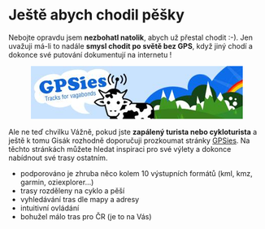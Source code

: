 <!--
title : Ještě abych chodil pěšky
author : Roman Ožana <ozana@omdesign.cz>
date : 10.12.2006 19:16:15
tags : GPS
-->

# Ještě abych chodil pěšky

Nebojte opravdu jsem **nezbohatl natolik**, abych už přestal chodit :-). Jen uvažuji má-li to nadále **smysl chodit po světě bez GPS**, když jiný chodí a dokonce své putování dokumentují na internetu !

<p style="TEXT-ALIGN: center">
  <a title="GPSies - stránky pro turisty a cykloturisty" href="http://www.gpsies.com/"><img title="GPSies" src="gpsies.jpg" alt="GPSies" width="417" height="104" /></a>
</p>

Ale ne teď chvilku Vážně, pokud jste **zapálený turista nebo cykloturista** a ještě k tomu Gisák rozhodně doporučuji prozkoumat stránky [GPSies][1]. Na těchto stránkách můžete hledat inspiraci pro své výlety a dokonce nabídnout své trasy ostatním.

  * podporováno je zhruba něco kolem 10 výstupních formátů (kml, kmz, garmin, oziexplorer&#8230;)
  * trasy rozděleny na cyklo a pěší
  * vyhledávání tras dle mapy a adresy
  * intuitivní ovládání
  * bohužel málo tras pro ČR (je to na Vás)

 [1]: http://www.gpsies.com/ "PGSies - Stránky pro turisty a cykloturisty"